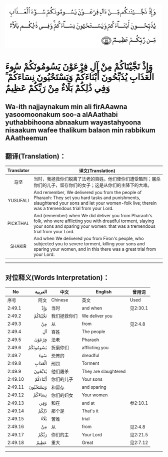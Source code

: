 ![002:049](images/002_049.gif)

#  وَإِذْ نَجَّيْنَاكُمْ مِنْ آلِ فِرْعَوْنَ يَسُومُونَكُمْ سُوءَ الْعَذَابِ يُذَبِّحُونَ أَبْنَاءَكُمْ وَيَسْتَحْيُونَ نِسَاءَكُمْ ۚ وَفِي ذَٰلِكُمْ بَلَاءٌ مِنْ رَبِّكُمْ عَظِيمٌ 

## Wa-ith najjaynakum min ali firAAawna yasoomoonakum soo-a alAAathabi yuthabbihoona abnaakum wayastahyoona nisaakum wafee thalikum balaon min rabbikum AAatheemun

## 翻译(Translation)：

| Translator | 译文(Translation)                                            |
|:----------:| ------------------------------------------------------------ |
| 马坚       | 当时，我拯救你们脱离了法老的百姓。他们使你们遭受酷刑；屠杀你们的儿子，留存你们的女子；这是从你们的主降下的大难。 |
| YUSUFALI   | And remember, We delivered you from the people of Pharaoh: They set you hard tasks and punishments, slaughtered your sons and let your women-folk live; therein was a tremendous trial from your Lord. |
| PICKTHAL   | And (remember) when We did deliver you from Pharaoh's folk, who were afflicting you with dreadful torment, slaying your sons and sparing your women: that was a tremendous trial from your Lord. |
| SHAKIR     | And when We delivered you from Firon's people, who subjected you to severe torment, killing your sons and sparing your women, and in this there was a great trial from your Lord. |

---

## 对位释义(Words Interpretation)：

| No      |  العربية | 中文         | English              | 曾用词   |
| ------- | -------: | ------------ | -------------------- | -------- |
| 序号    |     阿文 | Chinese      | 英文                 | Used     |
| 2:49.1  |      وَإِذْ | 当时         | and when             | 见2:30.1 |
| 2:49.2  |  نَجَّيْنَاكُمْ | 我们拯救你们 | We deliver you       |          |
| 2:49.3  |       مِنْ | 从           | from                 | 见2:4.8  |
| 2:49.4  |       آلِ | 百姓         | The people           |          |
| 2:49.5  |    فِرْعَوْنَ | 法老         | Pharaoh              |          |
| 2:49.6  | يَسُومُونَكُمْ | 折磨你们     | afflicting you       |          |
| 2:49.7  |      سُوءَ | 恐怖的       | dreadful             |          |
| 2:49.8  |   الْعَذَابِ | 刑罚         | Torment              |          |
| 2:49.9  |   يُذَبِّحُونَ | 他们屠杀     | They are slaughtered |          |
| 2:49.10 |  أَبْنَاءَكُمْ | 你们的儿子   | Your sons            |          |
| 2:49.11 | وَيَسْتَحْيُونَ | 和留存       | and sparing          |          |
| 2:49.12 |   نِسَاءَكُمْ | 你们的妇女   | Your women           |          |
| 2:49.13 |      وَفِي | 和在         | and at               | 参2:10.1 |
| 2:49.14 |     ذَٰلِكُمْ | 那个是       | That's it            |          |
| 2:49.15 |     بَلَاءٌ | 苦难         | trial                |          |
| 2:49.16 |       مِنْ | 从           | from                 | 见2:4.8  |
| 2:49.17 |     رَبِّكُمْ | 你们的主     | Your Lord            | 见2:21.5 |
| 2:49.18 |     عَظِيمٌ | 重大         | Great                | 见2:7.12 |

---
